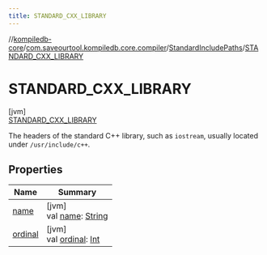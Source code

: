 ```yaml
---
title: STANDARD_CXX_LIBRARY
---
```

//[kompiledb-core](../../../../index.html)/[com.saveourtool.kompiledb.core.compiler](../../index.html)/[StandardIncludePaths](../index.html)/[STANDARD_CXX_LIBRARY](index.html)



# STANDARD_CXX_LIBRARY



[jvm]\
[STANDARD_CXX_LIBRARY](index.html)



The headers of the standard C++ library, such as `iostream`, usually located under `/usr/include/c++`.



## Properties


| Name | Summary |
|---|---|
| [name](../-c-o-m-p-i-l-e-r_-b-u-i-l-t-i-n_-i-n-c-l-u-d-e-s/index.html#-372974862%2FProperties%2F-204370792) | [jvm]<br>val [name](../-c-o-m-p-i-l-e-r_-b-u-i-l-t-i-n_-i-n-c-l-u-d-e-s/index.html#-372974862%2FProperties%2F-204370792): [String](https://kotlinlang.org/api/latest/jvm/stdlib/kotlin/-string/index.html) |
| [ordinal](../-c-o-m-p-i-l-e-r_-b-u-i-l-t-i-n_-i-n-c-l-u-d-e-s/index.html#-739389684%2FProperties%2F-204370792) | [jvm]<br>val [ordinal](../-c-o-m-p-i-l-e-r_-b-u-i-l-t-i-n_-i-n-c-l-u-d-e-s/index.html#-739389684%2FProperties%2F-204370792): [Int](https://kotlinlang.org/api/latest/jvm/stdlib/kotlin/-int/index.html) |

